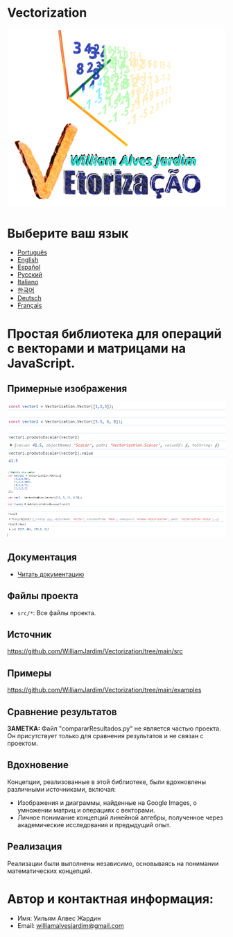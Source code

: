 # Vectorization
![Project logo](https://github.com/WilliamJardim/Vectorization/blob/main/imagens/logo512x512.png)

# Выберите ваш язык
* [Português](README-Portugues.md)
* [English](README-English.md)
* [Español](README-Español.md)
* [Русский](README-Русский.md)
* [Italiano](README-Italiano.md)
* [한국어](README-한국어.md)
* [Deutsch](README-Deutsch.md)
* [Français](README-Français.md)

# Простая библиотека для операций с векторами и матрицами на JavaScript.

## Примерные изображения
![Пример 1 - Скалярное произведение между двумя векторами](https://github.com/WilliamJardim/Vectorization/blob/main/imagens/exemplos/exemplo1.png)
![Пример 2 - Скалярное произведение между матрицей и вектором](https://github.com/WilliamJardim/Vectorization/blob/main/imagens/exemplos/exemplo2.png)

## Документация
* [Читать документацию](../Docs/docs-main.md)

## Файлы проекта
- `src/*`: Все файлы проекта.

## Источник
https://github.com/WilliamJardim/Vectorization/tree/main/src

## Примеры
https://github.com/WilliamJardim/Vectorization/tree/main/examples

## Сравнение результатов
**ЗАМЕТКА:** Файл "compararResultados.py" не является частью проекта. Он присутствует только для сравнения результатов и не связан с проектом.

## Вдохновение
Концепции, реализованные в этой библиотеке, были вдохновлены различными источниками, включая:
- Изображения и диаграммы, найденные на Google Images, о умножении матриц и операциях с векторами.
- Личное понимание концепций линейной алгебры, полученное через академические исследования и предыдущий опыт.

## Реализация
Реализации были выполнены независимо, основываясь на понимании математических концепций.

# Автор и контактная информация:
 - Имя: Уильям Алвес Жардин
 - Email: williamalvesjardim@gmail.com